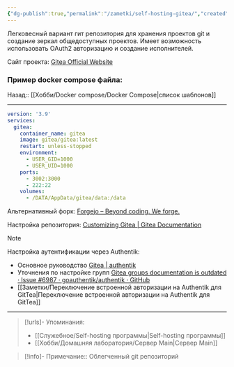 ```yaml
---
{"dg-publish":true,"permalink":"/zametki/self-hosting-gitea/","created":"2024-08-12 00:06","updated":"2024-10-01T20:48:32+03:00"}
---
```


Легковесный вариант гит репозитория для хранения проектов git и создание зеркал общедоступных проектов. Имеет возможность использовать OAuth2 авторизацию и создание исполнителей.

Сайт проекта: [Gitea Official Website](https://about.gitea.com/)

### Пример docker compose файла:

<div class="transclusion internal-embed is-loaded"><div class="markdown-embed">




Назад:: [[Хобби/Docker compose/Docker Compose\|список шаблонов]]

---
```yaml
version: '3.9'
services:
  gitea:
    container_name: gitea
    image: gitea/gitea:latest
    restart: unless-stopped
    environment:
      - USER_GID=1000
      - USER_UID=1000
    ports:
      - 3002:3000
      - 222:22
    volumes:
      - /DATA/AppData/gitea/data:/data
```

</div></div>


Альтернативный форк: [Forgejo – Beyond coding. We forge.](https://forgejo.org/)

Настройка репозитория: [Customizing Gitea | Gitea Documentation](https://docs.gitea.com/administration/customizing-gitea)

> [!note]
>Настройка аутентификации через Authentik:
>- Основное руководство [Gitea | authentik](https://docs.goauthentik.io/integrations/services/gitea/)
>- Уточнения по настройке групп [Gitea groups documentation is outdated · Issue #6987 · goauthentik/authentik · GitHub](https://github.com/goauthentik/authentik/issues/6987)
>- [[Заметки/Переключение встроенной авторизации на Authentik для GitTea\|Переключение встроенной авторизации на Authentik для GitTea]]

---
> [!urls]- Упоминания:
> - [[Служебное/Self-hosting программы\|Self-hosting программы]]
> - [[Хобби/Домашняя лаборатория/Сервер Main\|Сервер Main]]

> [!info]-
> Примечание:: Облегченный git репозиторий